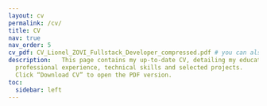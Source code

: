 ```yaml
---
layout: cv
permalink: /cv/
title: CV
nav: true
nav_order: 5
cv_pdf: CV_Lionel_ZOVI_Fullstack_Developer_compressed.pdf # you can also use external links here
description:   This page contains my up-to-date CV, detailing my education,
  professional experience, technical skills and selected projects.
  Click “Download CV” to open the PDF version.
toc:
  sidebar: left
---
```

